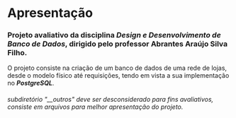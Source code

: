 # Apresentação
### Projeto avaliativo da disciplina _Design e Desenvolvimento de Banco de Dados_, dirigido pelo professor Abrantes Araújo Silva Filho.  
 O projeto consiste na criação de um banco de dados de uma rede de lojas, desde o modelo físico até requisições, tendo em vista a sua implementação no ***PostgreSQL***.
###### subdiretório "__outros" deve ser desconsiderado para fins avaliativos, consiste em arquivos para melhor apresentação do projeto.
